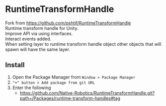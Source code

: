 # RuntimeTransformHandle

Fork from https://github.com/pshtif/RuntimeTransformHandle \
Runtime transform handle for Unity. \
Improve API via using interfaces. \
Interact events added. \
When setting layer to runtime transform handle object
other objects that will spawn will have the same layer. 

## Install

1. Open the Package Manager from `Window > Package Manager`
2. `"+" button > Add package from git URL`
3. Enter the following
   * https://github.com/Native-Robotics/RuntimeTransformHandle.git?path=/Packages/runtime-transform-handles#tag
